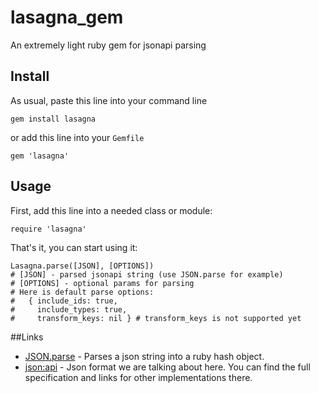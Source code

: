 # lasagna_gem
An extremely light ruby gem for jsonapi parsing

## Install

As usual, paste this line into your command line

    gem install lasagna
    
or add this line into your `Gemfile`
    
    gem 'lasagna'

## Usage
First, add this line into a needed class or module:

    require 'lasagna'
    
That's it, you can start using it:

    Lasagna.parse([JSON], [OPTIONS])
    # [JSON] - parsed jsonapi string (use JSON.parse for example)
    # [OPTIONS] - optional params for parsing
    # Here is default parse options:
    #   { include_ids: true,
    #     include_types: true,
    #     transform_keys: nil } # transform_keys is not supported yet

##Links
- [JSON.parse](http://ruby-doc.org/stdlib-2.0.0/libdoc/json/rdoc/JSON.html) - Parses a json string into a ruby hash object.
- [json:api](http://jsonapi.org/) - Json format we are talking about here. You can find the full specification and links for other implementations there.
